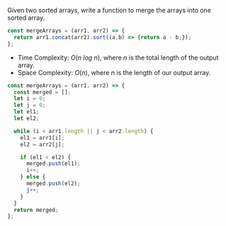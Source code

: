 Given two sorted arrays, write a function to merge the arrays into one sorted array.

```JavaScript
const mergeArrays = (arr1, arr2) => {
  return arr1.concat(arr2).sort((a,b) => {return a - b;});
};
```

- Time Complexity: *O*(*n log n*), where *n* is the total length of the output array.
- Space Complexity: *O*(*n*), where *n* is the length of our output array.

```JavaScript
const mergeArrays = (arr1, arr2) => {
  const merged = [];
  let i = 0;
  let j = 0;
  let el1;
  let el2;

  while (i < arr1.length || j < arr2.length) {
    el1 = arr1[i];
    el2 = arr2[j];

    if (el1 < el2) {
      merged.push(el1);
      i++;
    } else {
      merged.push(el2);
      j++;
    }
  }
  return merged;
};
```
